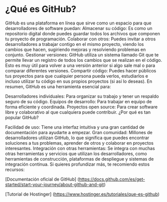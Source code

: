 # ¿Qué es GitHub?
GitHub es una plataforma en línea que sirve como un espacio para que desarrolladores de software puedan:
Almacenar su código: Es como un repositorio digital donde puedes guardar todos los archivos que componen tu proyecto de programación.
Colaborar con otros: Puedes invitar a otros desarrolladores a trabajar contigo en el mismo proyecto, viendo los cambios que hacen, sugiriendo mejoras y resolviendo problemas en conjunto.
Gestionar versiones: GitHub utiliza un sistema llamado Git que te permite llevar un registro de todos los cambios que se realizan en el código. Esto es muy útil para volver a una versión anterior si algo sale mal o para comparar diferentes versiones.
Compartir código: Puedes hacer públicos tus proyectos para que cualquier persona pueda verlos, estudiarlos e incluso utilizar tu código en sus propios proyectos (si así lo deseas).
En resumen, GitHub es una herramienta esencial para:

Desarrolladores individuales: Para organizar su trabajo y tener un respaldo seguro de su código.
Equipos de desarrollo: Para trabajar en equipo de forma eficiente y coordinada.
Proyectos open source: Para crear software libre y colaborativo al que cualquiera puede contribuir.
¿Por qué es tan popular GitHub?

Facilidad de uso: Tiene una interfaz intuitiva y una gran cantidad de documentación para ayudarte a empezar.
Gran comunidad: Millones de desarrolladores utilizan GitHub, lo que significa que puedes encontrar soluciones a tus problemas, aprender de otros y colaborar en proyectos interesantes.
Integración con otras herramientas: Se integra con muchas otras herramientas y servicios que utilizan los desarrolladores, como herramientas de construcción, plataformas de despliegue y sistemas de integración continua.
Si quieres profundizar más, te recomiendo estos recursos:

[Documentación oficial de GitHub] (https://docs.github.com/es/get-started/start-your-journey/about-github-and-git)

[Tutorial de Hostinger] (https://www.hostinger.es/tutoriales/que-es-github)


